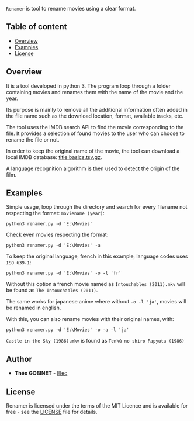 `Renamer` is tool to rename movies using a clear format.

## Table of content

- [Overview](#Installation)
- [Examples](#Authors)
- [License](#License)

## Overview
It is a tool developed in python 3.
The program loop through a folder containing movies and renames them with the name of the movie and the year.

Its purpose is mainly to remove all the additional information often added in the file name such as the download location, format, available tracks, etc.

The tool uses the IMDB search API to find the movie corresponding to the file. It provides a selection of found movies to the user who can choose to rename the file or not.

In order to keep the original name of the movie, the tool can download a local IMDB database: [title.basics.tsv.gz](https://datasets.imdbws.com/). 

A language recognition algorithm is then used to detect the origin of the film.

## Examples

Simple usage, loop through the directory and search for every filename not respecting the format: ``moviename (year)``:
```
python3 renamer.py -d 'E:\Movies'
```

Check even movies respecting the format:
```
python3 renamer.py -d 'E:\Movies' -a
```
To keep the original language, french in this example, language codes uses ``ISO 639-1``:
```
python3 renamer.py -d 'E:\Movies' -o -l 'fr'
```
Without this option a french movie named as ``Intouchables (2011).mkv`` will be found as ``The Intouchables (2011)``.

The same works for japanese anime where without ``-o -l 'ja'``, movies will be renamed in english.



With this, you can also rename movies with their original names, with:
```
python3 renamer.py -d 'E:\Movies' -o -a -l 'ja'
```
 ``Castle in the Sky (1986).mkv`` is found as ``Tenkû no shiro Rapyuta (1986)``

## Author
* **Théo GOBINET** - [Elec](https://github.com/theogobinet)
## License
Renamer is licensed under the terms of the MIT Licence 
and is available for free - see the [LICENSE](https://github.com/theogobinet/Renamer/blob/main/LICENSE) file for details.
